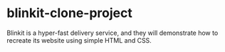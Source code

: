 # blinkit-clone-project
Blinkit is a hyper-fast delivery service, and they will demonstrate how to recreate its website using simple HTML and CSS.
